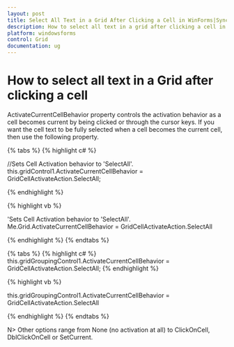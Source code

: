 ```yaml
---
layout: post
title: Select All Text in a Grid After Clicking a Cell in WinForms|Syncfusion
description: How to select all text in a grid after clicking a cell in Syncfusion Windows Forms Grid Control, and more.
platform: windowsforms
control: Grid
documentation: ug
---
```


# How to select all text in a Grid after clicking a cell

ActivateCurrentCellBehavior property controls the activation behavior as a cell becomes current by being clicked or through the cursor keys. If you want the cell text to be fully selected when a cell becomes the current cell, then use the following property.

{% tabs %}
{% highlight c# %}

//Sets Cell Activation behavior to 'SelectAll'.
this.gridControl1.ActivateCurrentCellBehavior = GridCellActivateAction.SelectAll;

{% endhighlight %}

{% highlight vb %}

'Sets Cell Activation behavior to 'SelectAll'.
Me.Grid.ActivateCurrentCellBehavior = GridCellActivateAction.SelectAll

{% endhighlight %}
{% endtabs %}

{% tabs %}
{% highlight c# %}
this.gridGroupingControl1.ActivateCurrentCellBehavior = GridCellActivateAction.SelectAll;
{% endhighlight %}

{% highlight vb %}

this.gridGroupingControl1.ActivateCurrentCellBehavior = GridCellActivateAction.SelectAll

{% endhighlight %}
{% endtabs %}

N> Other options range from None (no activation at all) to ClickOnCell, DblClickOnCell or SetCurrent.

